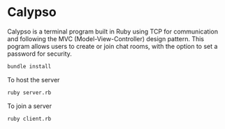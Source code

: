 # Calypso
Calypso is a terminal program built in Ruby using TCP for communication and following the MVC (Model-View-Controller) design pattern. This pogram allows users to create or join chat rooms, with the option to set a password for security.

```sh
bundle install
```

To host the server
```sh
ruby server.rb
````

To join a server
```sh
ruby client.rb
```
